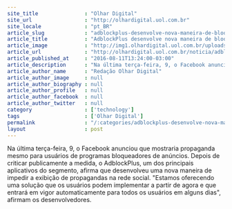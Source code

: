 ```yaml
---
site_title               : "Olhar Digital"
site_url                 : "http://olhardigital.uol.com.br"
site_locale              : "pt_BR"
article_slug             : "adblockplus-desenvolve-nova-maneira-de-bloquear-anuncios-no-facebook"
article_title            : "AdblockPlus desenvolve nova maneira de bloquear anúncios no Facebook"
article_image            : "http://img1.olhardigital.uol.com.br/uploads/acervo_imagens/2016/06/20160623181652_660_420.jpg"
article_url              : "http://olhardigital.uol.com.br/noticia/adblockplus-desenvolve-nova-maneira-de-bloquear-anuncios-no-facebook/61147"
article_published_at     : "2016-08-11T13:24:00-03:00"
article_description      : "Na última terça-feira, 9, o Facebook anunciou que mostraria propaganda mesmo para usuários de programas bloqueadores de anúncios. Depois de criticar publicamente a medida, o AdblockPlus, um dos principais aplicativos do segmento, afirma que desenvolveu uma nova maneira de impedir a exibição de propagandas na rede social. 'Estamos oferecendo uma solução que os usuários podem implementar a partir de agora e que entrará em vigor automaticamente para todos os usuários em alguns dias', afirmam os desenvolvedores."
article_author_name      : "Redação Olhar Digital"
article_author_image     : null
article_author_biography : null
article_author_profile   : null
article_author_facebook  : null
article_author_twitter   : null
category                 : ['technology']
tags                     : ['Olhar Digital']
permalink                : "/:categories/adblockplus-desenvolve-nova-maneira-de-bloquear-anuncios-no-facebook/"
layout                   : post
---
```


Na última terça-feira, 9, o Facebook anunciou que mostraria propaganda mesmo para usuários de programas bloqueadores de anúncios. Depois de criticar publicamente a medida, o AdblockPlus, um dos principais aplicativos do segmento, afirma que desenvolveu uma nova maneira de impedir a exibição de propagandas na rede social. "Estamos oferecendo uma solução que os usuários podem implementar a partir de agora e que entrará em vigor automaticamente para todos os usuários em alguns dias", afirmam os desenvolvedores.
